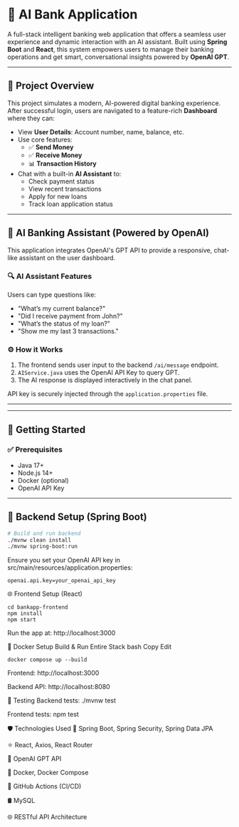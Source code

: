 # 🏦 AI Bank Application

A full-stack intelligent banking web application that offers a seamless user experience and dynamic interaction with an AI assistant. Built using **Spring Boot** and **React**, this system empowers users to manage their banking operations and get smart, conversational insights powered by **OpenAI GPT**.

---

## 📌 Project Overview

This project simulates a modern, AI-powered digital banking experience. After successful login, users are navigated to a feature-rich **Dashboard** where they can:

- View **User Details**: Account number, name, balance, etc.  
- Use core features:
  - ✅ **Send Money**
  - ✅ **Receive Money**
  - 📊 **Transaction History**
- Chat with a built-in **AI Assistant** to:
  - Check payment status
  - View recent transactions
  - Apply for new loans
  - Track loan application status

---

## 🧠 AI Banking Assistant (Powered by OpenAI)

This application integrates OpenAI's GPT API to provide a responsive, chat-like assistant on the user dashboard.

### 🔍 AI Assistant Features

Users can type questions like:

- "What’s my current balance?"
- "Did I receive payment from John?"
- "What’s the status of my loan?"
- "Show me my last 3 transactions."

### ⚙️ How it Works

1. The frontend sends user input to the backend `/ai/message` endpoint.
2. `AIService.java` uses the OpenAI API Key to query GPT.
3. The AI response is displayed interactively in the chat panel.

API key is securely injected through the `application.properties` file.

---


---

## 🚀 Getting Started

### ✅ Prerequisites

- Java 17+
- Node.js 14+
- Docker (optional)
- OpenAI API Key

---

## 🔧 Backend Setup (Spring Boot)

```bash
# Build and run backend
./mvnw clean install
./mvnw spring-boot:run
```
Ensure you set your OpenAI API key in src/main/resources/application.properties:
```
openai.api.key=your_openai_api_key
```
🌐 Frontend Setup (React)
```
cd bankapp-frontend
npm install
npm start
```
Run the app at: http://localhost:3000


🐳 Docker Setup
Build & Run Entire Stack
bash
Copy
Edit
```
docker compose up --build
```
Frontend: http://localhost:3000

Backend API: http://localhost:8080

🧪 Testing
Backend tests: ./mvnw test

Frontend tests: npm test

🛡️ Technologies Used
🔧 Spring Boot, Spring Security, Spring Data JPA

⚛️ React, Axios, React Router

🧠 OpenAI GPT API

🐳 Docker, Docker Compose

🧪 GitHub Actions (CI/CD)

🛢️ MySQL

🌐 RESTful API Architecture



